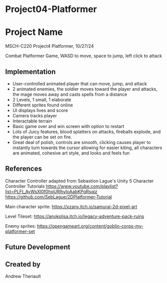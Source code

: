 # Project04-Platformer

# Project Name
MSCH-C220 Project4 Platformer, 10/27/24

Combat Platformer Game, WASD to move, space to jump, left click to attack

## Implementation
* User-controlled animated player that can move, jump, and attack
* 2 animated enemies, the soldier moves toward the player and attacks, the mage moves away and casts spells from a distance
* 2 Levels, 1 small, 1 elaborate
* Different sprites found online
* UI displays lives and score
* Camera tracks player
* Interactable terrain
* Basic game over and win screen with option to restart
* Lots of Juicy features, blood splatters on attacks, fireballs explode, and the player can be set on fire.
* Great deal of polish, controls are smooth, clicking causes player to instantly turn towards the cursor allowing for easier kiting, all characters are animated, cohesive art style, and looks and feels fun

## References

Character Controller adapted from Sebastion Lague's Unity 5 Character Controller Tutorials
https://www.youtube.com/playlist?list=PLFt_AvWsXl0f0hqURlhyIoAabKPgRsqjz
https://github.com/SebLague/2DPlatformer-Tutorial

Main character sprite: https://xzany.itch.io/samurai-2d-pixel-art

Level Tileset: https://anokolisa.itch.io/legacy-adventure-pack-ruins

Enemy sprites: https://opengameart.org/content/goblin-corps-mv-platformer-set

## Future Development

## Created by
Andrew Theriault